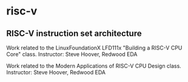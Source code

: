 # risc-v
## RISC-V instruction set architecture

Work related to the LinuxFoundationX LFD111x "Building a RISC-V CPU Core" class. 
Instructor: Steve Hoover, Redwood EDA

Work related to the Modern Applications of RISC-V CPU Design class.
Instructor: Steve Hoover, Redwood EDA

